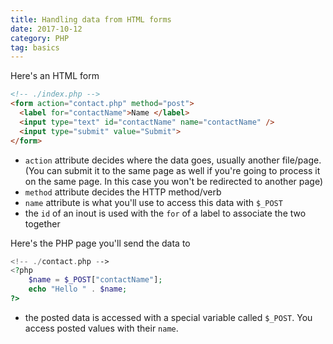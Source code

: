 ```yaml
---
title: Handling data from HTML forms
date: 2017-10-12
category: PHP
tag: basics
---
```


Here's an HTML form

```html
<!-- ./index.php -->
<form action="contact.php" method="post">
  <label for="contactName">Name </label>
  <input type="text" id="contactName" name="contactName" />
  <input type="submit" value="Submit">
</form>
```

- `action` attribute decides where the data goes, usually another file/page. (You can submit it to the same page as well if you're going to process it on the same page. In this case you won't be redirected to another page)
- `method` attribute decides the HTTP method/verb
- `name` attribute is what you'll use to access this data with `$_POST`
- the `id` of an inout is used with the `for` of a label to associate the two together

Here's the PHP page you'll send the data to

```php
<!-- ./contact.php -->
<?php
	$name = $_POST["contactName"];
	echo "Hello " . $name;
?>
```

- the posted data is accessed with a special variable called `$_POST`. You access posted values with their `name`.